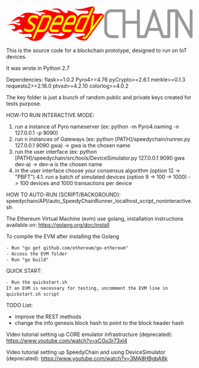 ![SpeedyCHAIN](pages/assets/images/speedychain-logo.svg)

This is the source code for a blockchain prototype, designed to run on IoT devices.

It was wrote in Python 2.7

Dependencies:
flask>=1.0.2
Pyro4>=4.76
pyCrypto>=2.6.1
merkle>=0.1.3
requests2>=2.16.0
ptvsd>=4.2.10
colorlog>=4.0.2


The key folder is just a bunch of random public and private keys created for tests purpose.

HOW-TO RUN INTERACTIVE MODE:
1. run a instance of Pyro nameserver (ex: python -m Pyro4.naming -n 127.0.0.1 -p 9090)
2. run n instances of Gateways (ex: python [PATH]/speedychain/runner.py 127.0.0.1 9090 gwa) -> gwa is the chosen name
3. run the user interface (ex: python [PATH]/speedychain/src/tools/DeviceSimulator.py 127.0.0.1 9090 gwa dev-a) -> dev-a is the chosen name
4. in the user interface choose your consensus algorithm (option 12 -> "PBFT")
4.1. run a batch of simulated devices (option 9 -> 100 -> 1000)  -> 100 devices and 1000 transactions per device


HOW TO AUTO-RUN (SCRIPT/BACKGROUND):
speedychain/API/auto_SpeedyChainRunner_localhost_script_noninteractive.sh

The Ethereum Virtual Machine (evm) use golang, installation instructions available on: https://golang.org/doc/install

To compile the EVM after installing the Golang

    - Run "go get github.com/ethereum/go-ethereum"
    - Access the EVM folder
    - Run "go build"

QUICK START:

    - Run the quickstart.sh
    If an EVM is necessary for testing, uncomment the EVM line in quickstart.sh script


TODO List:
- improve the REST methods
- change the info genesis block hash to point to the block header hash

Video tutorial setting up CORE emulator infrastructure (deprecated):
https://www.youtube.com/watch?v=xCGu3r73xl4

Video tutorial setting up SpeedyChain and using DeviceSimulator (deprecated):
https://www.youtube.com/watch?v=3MA8HBgbA8k
